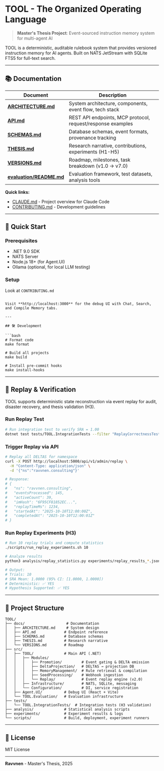 # TOOL - The Organized Operating Language

> **Master's Thesis Project**: Event-sourced instruction memory system for multi-agent AI

TOOL is a deterministic, auditable rulebook system that provides versioned instruction memory for AI agents. Built on NATS JetStream with SQLite FTS5 for full-text search.

---

## 📚 Documentation

| Document | Description |
|----------|-------------|
| **[ARCHITECTURE.md](./docs/ARCHITECTURE.md)** | System architecture, components, event flow, tech stack |
| **[API.md](./docs/API.md)** | REST API endpoints, MCP protocol, request/response examples |
| **[SCHEMAS.md](./docs/SCHEMAS.md)** | Database schemas, event formats, provenance tracking |
| **[THESIS.md](./docs/THESIS.md)** | Research narrative, contributions, experiments (H1-H5) |
| **[VERSIONS.md](./docs/VERSIONS.md)** | Roadmap, milestones, task breakdown (v1.0 → v7.0) |
| **[evaluation/README.md](./evaluation/README.md)** | Evaluation framework, test datasets, analysis tools |

**Quick links:**
- [CLAUDE.md](./CLAUDE.md) - Project overview for Claude Code
- [CONTRIBUTING.md](./CONTRIBUTING.md) - Development guidelines

---

## 🚀 Quick Start

### Prerequisites
- .NET 9.0 SDK
- NATS Server
- Node.js 18+ (for Agent.UI)
- Ollama (optional, for local LLM testing)

### Setup

Look at ```CONTRIBUTING.md```

```

Visit **http://localhost:3000** for the debug UI with Chat, Search, and Compile Memory tabs.

---

## 🛠️ Development

```bash
# Format code
make format

# Build all projects
make build

# Install pre-commit hooks
make install-hooks
```

---

## 🔄 Replay & Verification

TOOL supports deterministic state reconstruction via event replay for audit, disaster recovery, and thesis validation (H3).

### Run Replay Test

```bash
# Run integration test to verify SRA = 1.00
dotnet test tests/TOOL.IntegrationTests --filter "ReplayCorrectnessTests"
```

### Trigger Replay via API

```bash
# Replay all DELTAS for namespace
curl -X POST http://localhost:5000/api/v1/admin/replay \
  -H "Content-Type: application/json" \
  -d '{"ns":"ravvnen.consulting"}'

# Response:
# {
#   "ns": "ravvnen.consulting",
#   "eventsProcessed": 145,
#   "activeCount": 39,
#   "imHash": "6F95CF81852EC...",
#   "replayTimeMs": 1234,
#   "startedAt": "2025-10-10T12:00:00Z",
#   "completedAt": "2025-10-10T12:00:01Z"
# }
```

### Run Replay Experiments (H3)

```bash
# Run 10 replay trials and compute statistics
./scripts/run_replay_experiments.sh 10

# Analyze results
python3 analysis/replay_statistics.py experiments/replay_results_*.jsonl

# Output:
# Trials: 10
# SRA Mean: 1.0000 (95% CI: [1.0000, 1.0000])
# Deterministic: ✅ YES
# Hypothesis Supported: ✅ YES
```

---

## 📁 Project Structure

```
TOOL/
├── docs/                   # Documentation
│   ├── ARCHITECTURE.md     # System design
│   ├── API.md             # Endpoint reference
│   ├── SCHEMAS.md         # Database schemas
│   ├── THESIS.md          # Research narrative
│   └── VERSIONS.md        # Roadmap
├── src/
│   ├── TOOL/              # Main API (.NET)
│   │   ├── Modules/
│   │   │   ├── Promotion/         # Event gating & DELTA emission
│   │   │   ├── DeltaProjection/   # DELTAS → projection DB
│   │   │   ├── MemoryManagement/  # Rule retrieval & compilation
│   │   │   ├── SeedProcessing/    # Webhook ingestion
│   │   │   └── Replay/            # Event replay engine (v2.0)
│   │   ├── Infrastructure/        # NATS, SQLite, messaging
│   │   └── Configuration/         # DI, service registration
│   ├── Agent.UI/          # Debug UI (React + Vite)
│   └── TOOL.Evaluation/   # Evaluation infrastructure
├── tests/
│   └── TOOL.IntegrationTests/  # Integration tests (H3 validation)
├── analysis/              # Statistical analysis scripts
├── experiments/           # Experiment results & logs
└── scripts/               # Build, deployment, experiment runners
```

---

## 📄 License

MIT License

---

**Ravvnen** - Master's Thesis, 2025
